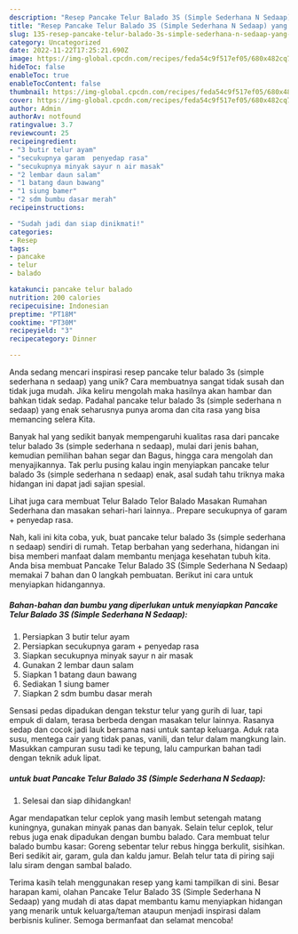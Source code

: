 ```yaml
---
description: "Resep Pancake Telur Balado 3S (Simple Sederhana N Sedaap) yang Enak"
title: "Resep Pancake Telur Balado 3S (Simple Sederhana N Sedaap) yang Enak"
slug: 135-resep-pancake-telur-balado-3s-simple-sederhana-n-sedaap-yang-enak
category: Uncategorized
date: 2022-11-22T17:25:21.690Z
image: https://img-global.cpcdn.com/recipes/feda54c9f517ef05/680x482cq70/pancake-telur-balado-3s-simple-sederhana-n-sedaap-foto-resep-utama.jpg
hideToc: false
enableToc: true
enableTocContent: false
thumbnail: https://img-global.cpcdn.com/recipes/feda54c9f517ef05/680x482cq70/pancake-telur-balado-3s-simple-sederhana-n-sedaap-foto-resep-utama.jpg
cover: https://img-global.cpcdn.com/recipes/feda54c9f517ef05/680x482cq70/pancake-telur-balado-3s-simple-sederhana-n-sedaap-foto-resep-utama.jpg
author: Admin
authorAv: notfound
ratingvalue: 3.7
reviewcount: 25
recipeingredient:
- "3 butir telur ayam"
- "secukupnya garam  penyedap rasa"
- "secukupnya minyak sayur n air masak"
- "2 lembar daun salam"
- "1 batang daun bawang"
- "1 siung bamer"
- "2 sdm bumbu dasar merah"
recipeinstructions:

- "Sudah jadi dan siap dinikmati!"
categories:
- Resep
tags:
- pancake
- telur
- balado

katakunci: pancake telur balado 
nutrition: 200 calories
recipecuisine: Indonesian
preptime: "PT18M"
cooktime: "PT30M"
recipeyield: "3"
recipecategory: Dinner

---
```





Anda sedang mencari inspirasi resep pancake telur balado 3s (simple sederhana n sedaap) yang unik? Cara membuatnya sangat tidak susah dan tidak juga mudah. Jika keliru mengolah maka hasilnya akan hambar dan bahkan tidak sedap. Padahal pancake telur balado 3s (simple sederhana n sedaap) yang enak seharusnya punya aroma dan cita rasa yang bisa memancing selera Kita.





Banyak hal yang sedikit banyak mempengaruhi kualitas rasa dari pancake telur balado 3s (simple sederhana n sedaap), mulai dari jenis bahan, kemudian pemilihan bahan segar dan Bagus, hingga cara mengolah dan menyajikannya. Tak perlu pusing kalau ingin menyiapkan pancake telur balado 3s (simple sederhana n sedaap) enak,      asal sudah tahu triknya maka hidangan ini dapat jadi sajian spesial.














Lihat juga cara membuat Telur Balado Telor Balado Masakan Rumahan Sederhana dan masakan sehari-hari lainnya.. Prepare secukupnya of garam + penyedap rasa.






Nah, kali ini kita coba, yuk, buat pancake telur balado 3s (simple sederhana n sedaap) sendiri di rumah. Tetap berbahan yang sederhana, hidangan ini bisa memberi manfaat dalam membantu menjaga kesehatan tubuh kita. Anda bisa membuat Pancake Telur Balado 3S (Simple Sederhana N Sedaap) memakai 7 bahan dan 0 langkah pembuatan. Berikut ini cara untuk menyiapkan hidangannya.

<!--inarticleads1-->

##### Bahan-bahan dan bumbu yang diperlukan untuk menyiapkan Pancake Telur Balado 3S (Simple Sederhana N Sedaap):

1. Persiapkan 3 butir telur ayam
1. Persiapkan secukupnya garam + penyedap rasa
1. Siapkan secukupnya minyak sayur n air masak
1. Gunakan 2 lembar daun salam
1. Siapkan 1 batang daun bawang
1. Sediakan 1 siung bamer
1. Siapkan 2 sdm bumbu dasar merah


Sensasi pedas dipadukan dengan tekstur telur yang gurih di luar, tapi empuk di dalam, terasa berbeda dengan masakan telur lainnya. Rasanya sedap dan cocok jadi lauk bersama nasi untuk santap keluarga. Aduk rata susu, mentega cair yang tidak panas, vanili, dan telur dalam mangkung lain. Masukkan campuran susu tadi ke tepung, lalu campurkan bahan tadi dengan teknik aduk lipat. 

<!--inarticleads2-->

#####  untuk buat Pancake Telur Balado 3S (Simple Sederhana N Sedaap):


1. Selesai dan siap dihidangkan!

Agar mendapatkan telur ceplok yang masih lembut setengah matang kuningnya, gunakan minyak panas dan banyak. Selain telur ceplok, telur rebus juga enak dipadukan dengan bumbu balado. Cara membuat telur balado bumbu kasar: Goreng sebentar telur rebus hingga berkulit, sisihkan. Beri sedikit air, garam, gula dan kaldu jamur. Belah telur tata di piring saji lalu siram dengan sambal balado. 

Terima kasih telah menggunakan resep yang kami tampilkan di sini. Besar harapan kami, olahan Pancake Telur Balado 3S (Simple Sederhana N Sedaap) yang mudah di atas dapat membantu kamu menyiapkan hidangan yang menarik untuk keluarga/teman ataupun menjadi inspirasi dalam berbisnis kuliner. Semoga bermanfaat dan selamat mencoba!
